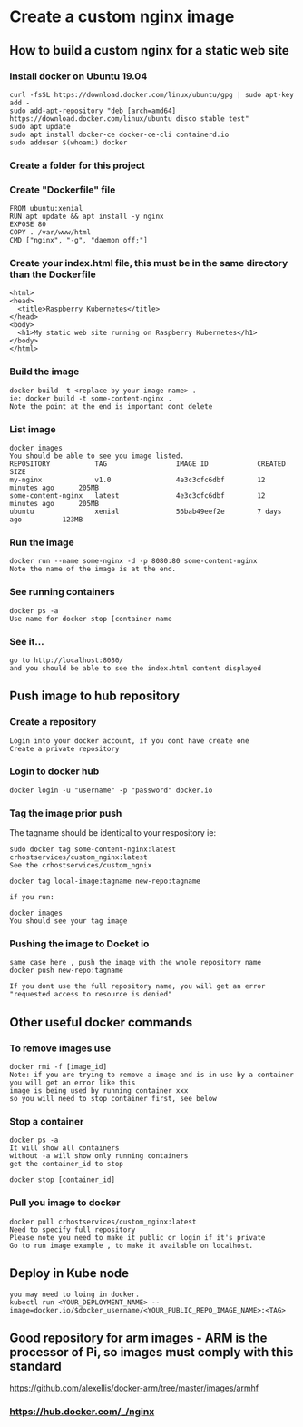 # Create a custom nginx image
## How to build a custom nginx for a static web site

### Install docker on Ubuntu 19.04
    
    curl -fsSL https://download.docker.com/linux/ubuntu/gpg | sudo apt-key add -
    sudo add-apt-repository "deb [arch=amd64] https://download.docker.com/linux/ubuntu disco stable test"
    sudo apt update
    sudo apt install docker-ce docker-ce-cli containerd.io
    sudo adduser $(whoami) docker 

### Create a folder for this project

### Create "Dockerfile" file

    FROM ubuntu:xenial
    RUN apt update && apt install -y nginx
    EXPOSE 80
    COPY . /var/www/html
    CMD ["nginx", "-g", "daemon off;"]
    
### Create your index.html file, this must be in the same directory than the Dockerfile

    <html>
    <head>
      <title>Raspberry Kubernetes</title>
    </head>
    <body>
      <h1>My static web site running on Raspberry Kubernetes</h1>
    </body>
    </html>
    
### Build the image

    docker build -t <replace by your image name> .
    ie: docker build -t some-content-nginx .
    Note the point at the end is important dont delete
    
### List image
    
    docker images
    You should be able to see you image listed.
    REPOSITORY           TAG                 IMAGE ID            CREATED             SIZE
    my-nginx             v1.0                4e3c3cfc6dbf        12 minutes ago      205MB
    some-content-nginx   latest              4e3c3cfc6dbf        12 minutes ago      205MB
    ubuntu               xenial              56bab49eef2e        7 days ago          123MB

### Run the image

    docker run --name some-nginx -d -p 8080:80 some-content-nginx
    Note the name of the image is at the end.
    
### See running containers
    docker ps -a
    Use name for docker stop [container name

### See it...
    
    go to http://localhost:8080/
    and you should be able to see the index.html content displayed
    
## Push image to hub repository
### Create a repository

    Login into your docker account, if you dont have create one
    Create a private repository

### Login to docker hub
    
    docker login -u "username" -p "password" docker.io
    
### Tag the image prior push
The tagname should be identical to your respository ie: 

    sudo docker tag some-content-nginx:latest crhostservices/custom_nginx:latest
    See the crhostservices/custom_ngnix

    docker tag local-image:tagname new-repo:tagname

    if you run:
    
    docker images
    You should see your tag image

### Pushing the image to Docket io

    same case here , push the image with the whole repository name
    docker push new-repo:tagname
    
    If you dont use the full repository name, you will get an error "requested access to resource is denied"
    
## Other useful docker commands

### To remove images use
 
    docker rmi -f [image_id]
    Note: if you are trying to remove a image and is in use by a container you will get an error like this
    image is being used by running container xxx
    so you will need to stop container first, see below
 
### Stop a container
    
    docker ps -a
    It will show all containers
    without -a will show only running containers
    get the container_id to stop
    
    docker stop [container_id]
 
 ### Pull you image to docker
 
    docker pull crhostservices/custom_nginx:latest
    Need to specify full repository
    Please note you need to make it public or login if it's private
    Go to run image example , to make it available on localhost.
    
## Deploy in Kube node

    you may need to loing in docker.
    kubectl run <YOUR_DEPLOYMENT_NAME> --image=docker.io/$docker_username/<YOUR_PUBLIC_REPO_IMAGE_NAME>:<TAG>

   ## Good repository for arm images - ARM is the processor of Pi, so images must comply with this standard
   https://github.com/alexellis/docker-arm/tree/master/images/armhf
    
 
   ### https://hub.docker.com/_/nginx
